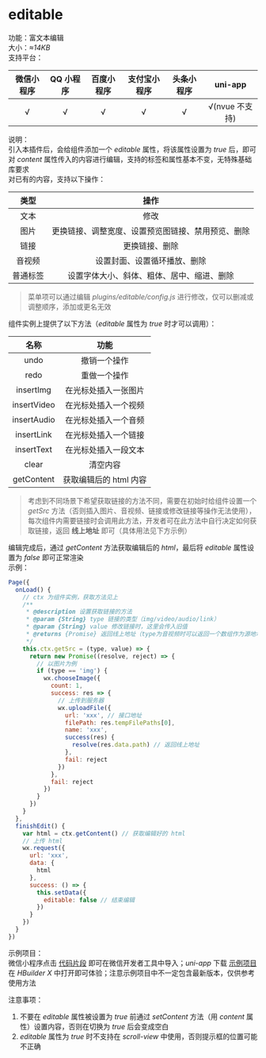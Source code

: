 # editable
功能：富文本编辑  
大小：*≈14KB*  
支持平台：  

| 微信小程序 | QQ 小程序 | 百度小程序 | 支付宝小程序 | 头条小程序 | uni-app |
|:---:|:---:|:---:|:---:|:---:|:---:|
| √ | √ | √ | √ | √ | √(nvue 不支持) |

说明：  
引入本插件后，会给组件添加一个 *editable* 属性，将该属性设置为 *true* 后，即可对 *content* 属性传入的内容进行编辑，支持的标签和属性基本不变，无特殊基础库要求  
对已有的内容，支持以下操作：  

| 类型 | 操作 |
|:---:|:---:|
| 文本 | 修改 |
| 图片 | 更换链接、调整宽度、设置预览图链接、禁用预览、删除 |
| 链接 | 更换链接、删除 |
| 音视频 | 设置封面、设置循环播放、删除 |
| 普通标签 | 设置字体大小、斜体、粗体、居中、缩进、删除 |

> 菜单项可以通过编辑 *plugins/editable/config.js* 进行修改，仅可以删减或调整顺序，添加或更名无效

组件实例上提供了以下方法（*editable* 属性为 *true* 时才可以调用）：  

| 名称 | 功能 |
|:---:|:---:|
| undo | 撤销一个操作 |
| redo | 重做一个操作 |
| insertImg | 在光标处插入一张图片 |
| insertVideo | 在光标处插入一个视频 |
| insertAudio | 在光标处插入一个音频 |
| insertLink | 在光标处插入一个链接 |
| insertText | 在光标处插入一段文本 |
| clear | 清空内容 |
| getContent | 获取编辑后的 html 内容 |

> 考虑到不同场景下希望获取链接的方法不同，需要在初始时给组件设置一个 *getSrc* 方法（否则插入图片、音视频、链接或修改链接等操作无法使用），每次组件内需要链接时会调用此方法，开发者可在此方法中自行决定如何获取链接，返回 **线上地址** 即可（具体用法见下方示例）  

编辑完成后，通过 *getContent* 方法获取编辑后的 *html*，最后将 *editable* 属性设置为 *false* 即可正常渲染  
示例：  
```javascript
Page({
  onLoad() {
    // ctx 为组件实例，获取方法见上
    /**
     * @description 设置获取链接的方法
     * @param {String} type 链接的类型（img/video/audio/link）
     * @param {String} value 修改链接时，这里会传入旧值
     * @returns {Promise} 返回线上地址（type为音视频时可以返回一个数组作为源地址）
     */
    this.ctx.getSrc = (type, value) => {
      return new Promise((resolve, reject) => {
        // 以图片为例
        if (type == 'img') {
          wx.chooseImage({
            count: 1,
            success: res => {
              // 上传到服务器
              wx.uploadFile({
                url: 'xxx', // 接口地址
                filePath: res.tempFilePaths[0],
                name: 'xxx',
                success(res) {
                  resolve(res.data.path) // 返回线上地址
                },
                fail: reject
              })
            },
            fail: reject
          })
        }
      })
    }
  },
  finishEdit() {
    var html = ctx.getContent() // 获取编辑好的 html
    // 上传 html
    wx.request({
      url: 'xxx',
      data: {
        html
      },
      success: () => {
        this.setData({
          editable: false // 结束编辑
        })
      }
    })
  }
})
```

示例项目：  
微信小程序点击 [代码片段](https://developers.weixin.qq.com/s/m72bydm67dnO) 即可在微信开发者工具中导入；*uni-app* 下载 [示例项目](https://6874-html-foe72-1259071903.tcb.qcloud.la/editable.zip?sign=cc0017be203fb3dbca62d33a0c15792e&t=1608447445) 在 *HBuilder X* 中打开即可体验；注意示例项目中不一定包含最新版本，仅供参考使用方法  

注意事项：  
1. 不要在 *editable* 属性被设置为 *true* 前通过 *setContent* 方法（用 *content* 属性）设置内容，否则在切换为 *true* 后会变成空白  
2. *editable* 属性为 *true* 时不支持在 *scroll-view* 中使用，否则提示框的位置可能不正确  
